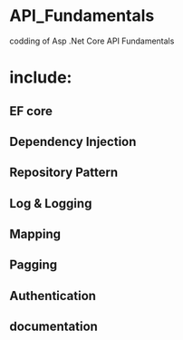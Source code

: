 # API_Fundamentals
codding of Asp .Net Core API Fundamentals 
# include:
## EF core
## Dependency Injection
## Repository Pattern
## Log & Logging 
## Mapping
## Pagging
## Authentication
## documentation
